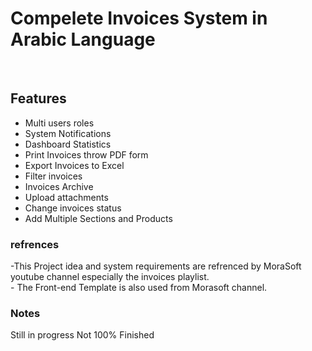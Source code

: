 <h1> Compelete Invoices System in Arabic Language</h1>
<br>
<h2> Features</h2>
<ul>
    <li>Multi users roles</li>
     <li>System Notifications</li>
      <li>Dashboard Statistics</li>
      <li>Print Invoices throw PDF form</li>
      <li>Export Invoices to Excel</li>
       <li>Filter invoices</li>
       <li>Invoices Archive</li>
       <li>Upload attachments</li>
        <li>Change invoices status</li>
    <li>Add Multiple Sections and Products</li>
</ul>
<h3> 
    refrences    
</h3>
<p>
-This Project idea and system requirements are refrenced by MoraSoft youtube channel especially the invoices playlist. <br>
- The Front-end Template is also used from Morasoft channel.     
</p>
<h3>
Notes
</h3>
<p>
Still in progress Not 100% Finished
</p>
